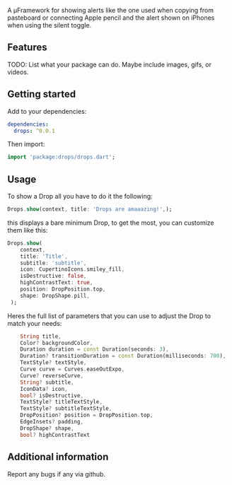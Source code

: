 <!--
This README describes the package. If you publish this package to pub.dev,
this README's contents appear on the landing page for your package.

For information about how to write a good package README, see the guide for
[writing package pages](https://dart.dev/tools/pub/writing-package-pages).

For general information about developing packages, see the Dart guide for
[creating packages](https://dart.dev/guides/libraries/create-packages)
and the Flutter guide for
[developing packages and plugins](https://flutter.dev/to/develop-packages).
-->

A µFramework for showing alerts like the one used when copying from pasteboard or connecting Apple pencil and the alert shown on iPhones when using the silent toggle.

## Features

TODO: List what your package can do. Maybe include images, gifs, or videos.

## Getting started

Add to your dependencies:

```yaml
dependencies:
  drops: ^0.0.1
```

Then import:

```dart
import 'package:drops/drops.dart';
```

## Usage

To show a Drop all you have to do it the following:

```dart
Drops.show(context, title: 'Drops are amaaazing!',);
```

this displays a bare minimum Drop, to get the most, you can customize them like this:

```dart
Drops.show(
    context,
    title: 'Title',
    subtitle: 'subtitle',
    icon: CupertinoIcons.smiley_fill,
    isDestructive: false,
    highContrastText: true,
    position: DropPosition.top,
    shape: DropShape.pill,
 );
```
Heres the full list of parameters that you can use to adjust the Drop to match your needs:

```dart
    String title,
    Color? backgroundColor,
    Duration duration = const Duration(seconds: 3),
    Duration? transitionDuration = const Duration(milliseconds: 700),
    TextStyle? textStyle,
    Curve curve = Curves.easeOutExpo,
    Curve? reverseCurve,
    String? subtitle,
    IconData? icon,
    bool? isDestructive,
    TextStyle? titleTextStyle,
    TextStyle? subtitleTextStyle,
    DropPosition? position = DropPosition.top,
    EdgeInsets? padding,
    DropShape? shape,
    bool? highContrastText
```    
    

## Additional information

Report any bugs if any via github.
